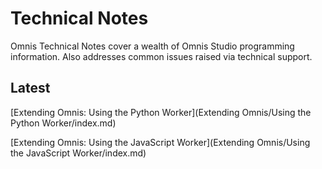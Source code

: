 # Technical Notes

Omnis Technical Notes cover a wealth of Omnis Studio programming information. Also addresses common issues raised via technical support.

## Latest

[Extending Omnis: Using the Python Worker](Extending Omnis/Using the Python Worker/index.md)

[Extending Omnis: Using the JavaScript Worker](Extending Omnis/Using the JavaScript Worker/index.md)